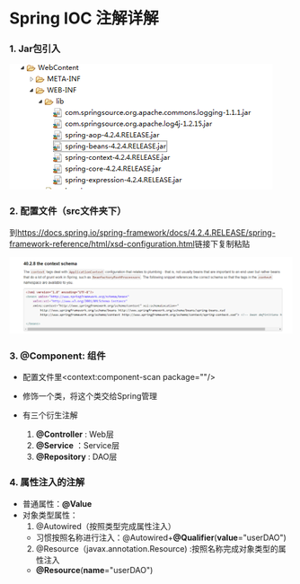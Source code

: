 # Spring IOC 注解详解

### 1. Jar包引入

![](Spirng依赖jar包.png)

### 2. 配置文件（src文件夹下）

到<https://docs.spring.io/spring-framework/docs/4.2.4.RELEASE/spring-framework-reference/html/xsd-configuration.html>链接下复制粘贴

![](配置文件设置.png)



### 3. @Component: 组件

* 配置文件里<context:component-scan package=""/>

* 修饰一个类，将这个类交给Spring管理
* 有三个衍生注解
  1. **@Controller** : Web层
  2. **@Service**     ：Service层
  3. **@Repository** : DAO层

### 4.  属性注入的注解

* 普通属性：**@Value**
* 对象类型属性：
  1.  @Autowired（按照类型完成属性注入）
     * 习惯按照名称进行注入：@Autowired+**@Qualifier**(**value**="userDAO")
  2.  @Resource（javax.annotation.Resource) :按照名称完成对象类型的属性注入
     * **@Resource**(**name**="userDAO")